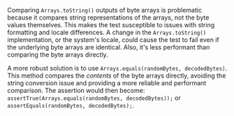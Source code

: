 Comparing `Arrays.toString()` outputs of byte arrays is problematic because it compares string representations of the arrays, not the byte values themselves. This makes the test susceptible to issues with string formatting and locale differences. A change in the `Arrays.toString()` implementation, or the system's locale, could cause the test to fail even if the underlying byte arrays are identical. Also, it's less performant than comparing the byte arrays directly.

A more robust solution is to use `Arrays.equals(randomBytes, decodedBytes)`. This method compares the *contents* of the byte arrays directly, avoiding the string conversion issue and providing a more reliable and performant comparison. The assertion would then become: `assertTrue(Arrays.equals(randomBytes, decodedBytes));` or `assertEquals(randomBytes, decodedBytes);`.